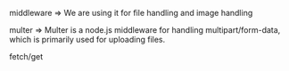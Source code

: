 middleware => We are using it for file handling and image handling

multer => Multer is a node.js middleware for handling multipart/form-data, which is primarily used for uploading files.

fetch/get

